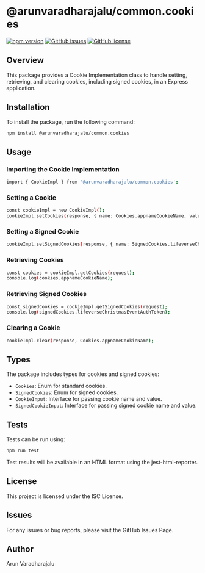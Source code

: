 # @arunvaradharajalu/common.cookies

[![npm version](https://badge.fury.io/js/%40arunvaradharajalu%2Fcommon.cookies.svg)](https://www.npmjs.com/package/@arunvaradharajalu/common.cookies)
[![GitHub issues](https://img.shields.io/github/issues/arunv11u/common.cookies)](https://github.com/arunv11u/common.cookies/issues)
[![GitHub license](https://img.shields.io/github/license/arunv11u/common.cookies)](https://github.com/arunv11u/common.cookies/blob/master/LICENSE)

## Overview

This package provides a Cookie Implementation class to handle setting, retrieving, and clearing cookies, including signed cookies, in an Express application.

## Installation

To install the package, run the following command:

```bash
npm install @arunvaradharajalu/common.cookies
```

## Usage

### Importing the Cookie Implementation

```bash
import { CookieImpl } from '@arunvaradharajalu/common.cookies';
```

### Setting a Cookie

```bash
const cookieImpl = new CookieImpl();
cookieImpl.setCookies(response, { name: Cookies.appnameCookieName, value: 'cookie_value' });
```

### Setting a Signed Cookie

```bash
cookieImpl.setSignedCookies(response, { name: SignedCookies.lifeverseChristmasEventAuthToken, value: 'signed_cookie_value' });
```

### Retrieving Cookies

```bash
const cookies = cookieImpl.getCookies(request);
console.log(cookies.appnameCookieName);
```

### Retrieving Signed Cookies

```bash
const signedCookies = cookieImpl.getSignedCookies(request);
console.log(signedCookies.lifeverseChristmasEventAuthToken);
```

### Clearing a Cookie

```bash
cookieImpl.clear(response, Cookies.appnameCookieName);
```

## Types
The package includes types for cookies and signed cookies:

- `Cookies`: Enum for standard cookies.
- `SignedCookies`: Enum for signed cookies.
- `CookieInput`: Interface for passing cookie name and value.
- `SignedCookieInput`: Interface for passing signed cookie name and value.

## Tests

Tests can be run using:

```bash
npm run test
```

Test results will be available in an HTML format using the jest-html-reporter.

## License

This project is licensed under the ISC License.

## Issues

For any issues or bug reports, please visit the GitHub Issues Page.

## Author

Arun Varadharajalu